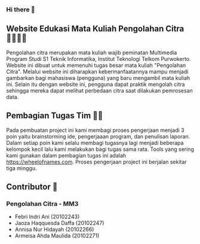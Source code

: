 ### Hi there 👋


## Website Edukasi Mata Kuliah Pengolahan Citra 👩🏻‍🎓📙

Pengolahan citra merupakan mata kuliah wajib peminatan Multimedia Program Studi S1 Teknik Informatika, Institut 
Teknologi Telkom Purwokerto. Website ini dibuat untuk memenuhi tugas besar mata kuliah "Pengolahan Citra". Melalui website ini diharapkan kebermanfaatannya mampu menjadi gambarkan bagi mahasiswa (pengguna) yang baru mengambil mata kuliah ini. Selain itu dengan website ini, pengguna dapat praktik mengolah citra sehingga mereka dapat melihat perbedaan citra saat dilakukan pemrosesan data. 

## Pembagian Tugas Tim 🔖🤩

Pada pembuatan project ini kami membagi proses pengerjaan menjadi 3 poin yaitu brainstorming ide, pengerjaaan program, dan penulisan laporan. Dalam setiap poin kami selalu membagi tugasnya lagi menjadi beberapa kelompok kecil lalu kami melakukan bagi tugas sama rata. Tools yang sering kami gunakan dalam pembagian tugas ini adalah https://wheelofnames.com. Proses pengerjaan project ini berjalan sekitar tiga minggu. 


## Contributor 🚀
### Pengolahan Citra - MM3 

- Febri Indri Ani (20102243)
- Jaoza Haqquesda Daffa (20102247)
- Annisa Nur Hidayah (20102266)
- Armeisa Ahda Maulida (20102271)